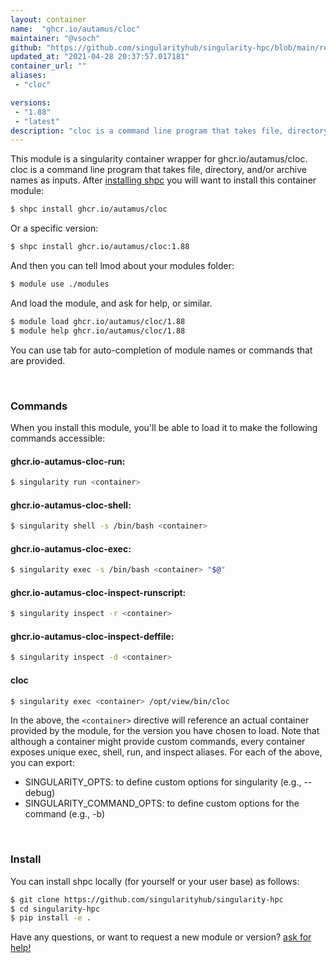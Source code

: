 ```yaml
---
layout: container
name:  "ghcr.io/autamus/cloc"
maintainer: "@vsoch"
github: "https://github.com/singularityhub/singularity-hpc/blob/main/registry/ghcr.io/autamus/cloc/container.yaml"
updated_at: "2021-04-28 20:37:57.017181"
container_url: ""
aliases:
 - "cloc"

versions:
 - "1.88"
 - "latest"
description: "cloc is a command line program that takes file, directory, and/or archive names as inputs."
---
```


This module is a singularity container wrapper for ghcr.io/autamus/cloc.
cloc is a command line program that takes file, directory, and/or archive names as inputs.
After [installing shpc](#install) you will want to install this container module:

```bash
$ shpc install ghcr.io/autamus/cloc
```

Or a specific version:

```bash
$ shpc install ghcr.io/autamus/cloc:1.88
```

And then you can tell lmod about your modules folder:

```bash
$ module use ./modules
```

And load the module, and ask for help, or similar.

```bash
$ module load ghcr.io/autamus/cloc/1.88
$ module help ghcr.io/autamus/cloc/1.88
```

You can use tab for auto-completion of module names or commands that are provided.

<br>

### Commands

When you install this module, you'll be able to load it to make the following commands accessible:

#### ghcr.io-autamus-cloc-run:

```bash
$ singularity run <container>
```

#### ghcr.io-autamus-cloc-shell:

```bash
$ singularity shell -s /bin/bash <container>
```

#### ghcr.io-autamus-cloc-exec:

```bash
$ singularity exec -s /bin/bash <container> "$@"
```

#### ghcr.io-autamus-cloc-inspect-runscript:

```bash
$ singularity inspect -r <container>
```

#### ghcr.io-autamus-cloc-inspect-deffile:

```bash
$ singularity inspect -d <container>
```


#### cloc
       
```bash
$ singularity exec <container> /opt/view/bin/cloc
```



In the above, the `<container>` directive will reference an actual container provided
by the module, for the version you have chosen to load. Note that although a container
might provide custom commands, every container exposes unique exec, shell, run, and
inspect aliases. For each of the above, you can export:

 - SINGULARITY_OPTS: to define custom options for singularity (e.g., --debug)
 - SINGULARITY_COMMAND_OPTS: to define custom options for the command (e.g., -b)

<br>
  
### Install

You can install shpc locally (for yourself or your user base) as follows:

```bash
$ git clone https://github.com/singularityhub/singularity-hpc
$ cd singularity-hpc
$ pip install -e .
```

Have any questions, or want to request a new module or version? [ask for help!](https://github.com/singularityhub/singularity-hpc/issues)